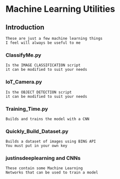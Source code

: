# Machine Learning Utilities 

## Introduction
```
These are just a few machine learning things
I feel will always be useful to me
```

### ClassifyMe.py
```
Is the IMAGE CLASSIFICATION script
it can be modified to suit your needs
```


### IoT_Camera.py

```
Is the OBJECT DETECTION script
it can be modified to suit your needs
```

### Training_Time.py

```
Builds and trains the model with a CNN
```


### Quickly_Build_Dataset.py

```
Builds a dataset of images using BING API
You must put in your own key
```

### justinsdeeplearning and CNNs
```
These contain some Machine Learning
Networks that can be used to train a model
```


